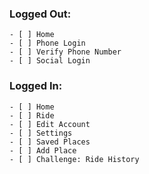 ### Logged Out:
    - [ ] Home
    - [ ] Phone Login
    - [ ] Verify Phone Number
    - [ ] Social Login
 ### Logged In:
    - [ ] Home
    - [ ] Ride
    - [ ] Edit Account
    - [ ] Settings
    - [ ] Saved Places
    - [ ] Add Place
    - [ ] Challenge: Ride History